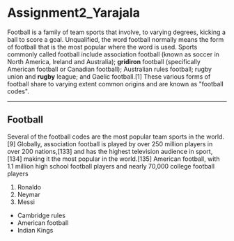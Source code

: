 # Assignment2_Yarajala
Football is a family of team sports that involve, to varying degrees, kicking a ball to score a goal. Unqualified, the word football normally means the form of football that is the most popular where the word is used. Sports commonly called football include association football (known as soccer in North America, Ireland and Australia); **gridiron** football (specifically American football or Canadian football); Australian rules football; rugby union and **rugby** league; and Gaelic football.[1] These various forms of football share to varying extent common origins and are known as "football codes".   


---
## Football 
Several of the football codes are the most popular team sports in the world.[9] Globally, association football is played by over 250 million players in over 200 nations,[133] and has the highest television audience in sport,[134] making it the most popular in the world.[135] American football, with 1.1 million high school football players and nearly 70,000 college football players

1. Ronaldo
2. Neymar
3. Messi

- Cambridge rules
- American football
- Indian Kings
